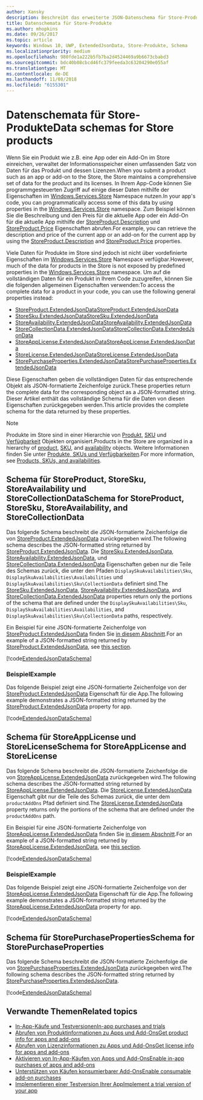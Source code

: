 ```yaml
---
author: Xansky
description: Beschreibt das erweiterte JSON-Datenschema für Store-Produkte im Windows.Services.Store-Namespace.
title: Datenschemata für Store-Produkte
ms.author: mhopkins
ms.date: 09/26/2017
ms.topic: article
keywords: Windows 10, UWP, ExtendedJsonData, Store-Produkte, Schema
ms.localizationpriority: medium
ms.openlocfilehash: 980fde1a222b5fb7ba2d4524469a9b6673cbabd3
ms.sourcegitcommit: bdc40b08cbcd46fc379feeda3c63204290e055af
ms.translationtype: MT
ms.contentlocale: de-DE
ms.lasthandoff: 11/08/2018
ms.locfileid: "6155301"
---
```

# <a name="data-schemas-for-store-products"></a><span data-ttu-id="75590-104">Datenschemata für Store-Produkte</span><span class="sxs-lookup"><span data-stu-id="75590-104">Data schemas for Store products</span></span>

<span data-ttu-id="75590-105">Wenn Sie ein Produkt wie z.B. eine App oder ein Add-On im Store einreichen, verwaltet der Informationsspeicher einen umfassenden Satz von Daten für das Produkt und dessen Lizenzen.</span><span class="sxs-lookup"><span data-stu-id="75590-105">When you submit a product such as an app or add-on to the Store, the Store maintains a comprehensive set of data for the product and its licenses.</span></span> <span data-ttu-id="75590-106">In Ihrem App-Code können Sie programmgesteuerten Zugriff auf einige dieser Daten mithilfe der Eigenschaften im [Windows.Services.Store](https://msdn.microsoft.com/library/windows/apps/windows.services.store.aspx) Namespace nutzen.</span><span class="sxs-lookup"><span data-stu-id="75590-106">In your app's code, you can programmatically access some of this data by using properties in the [Windows.Services.Store](https://msdn.microsoft.com/library/windows/apps/windows.services.store.aspx) namespace.</span></span> <span data-ttu-id="75590-107">Zum Beispiel können Sie die Beschreibung und den Preis für die aktuelle App oder ein Add-On für die aktuelle App mithilfe der [StoreProduct.Description](https://docs.microsoft.com/uwp/api/windows.services.store.storeproduct.Description) und [StoreProduct.Price](https://docs.microsoft.com/uwp/api/windows.services.store.storeproduct.Price) Eigenschaften abrufen.</span><span class="sxs-lookup"><span data-stu-id="75590-107">For example, you can retrieve the description and price of the current app or an add-on for the current app by using the [StoreProduct.Description](https://docs.microsoft.com/uwp/api/windows.services.store.storeproduct.Description) and [StoreProduct.Price](https://docs.microsoft.com/uwp/api/windows.services.store.storeproduct.Price) properties.</span></span>

<span data-ttu-id="75590-108">Viele Daten für Produkte im Store sind jedoch ist nicht über vordefinierte Eigenschaften im [Windows.Services.Store](https://msdn.microsoft.com/library/windows/apps/windows.services.store.aspx) Namespace verfügbar.</span><span class="sxs-lookup"><span data-stu-id="75590-108">However, much of the data for products in the Store is not exposed by predefined properties in the [Windows.Services.Store](https://msdn.microsoft.com/library/windows/apps/windows.services.store.aspx) namespace.</span></span> <span data-ttu-id="75590-109">Um auf die vollständigen Daten für ein Produkt in Ihrem Code zuzugreifen, können Sie die folgenden allgemeinen Eigenschaften verwenden:</span><span class="sxs-lookup"><span data-stu-id="75590-109">To access the complete data for a product in your code, you can use the following general properties instead:</span></span>

* [<span data-ttu-id="75590-110">StoreProduct.ExtendedJsonData</span><span class="sxs-lookup"><span data-stu-id="75590-110">StoreProduct.ExtendedJsonData</span></span>](https://docs.microsoft.com/uwp/api/windows.services.store.storeproduct.ExtendedJsonData)
* [<span data-ttu-id="75590-111">StoreSku.ExtendedJsonData</span><span class="sxs-lookup"><span data-stu-id="75590-111">StoreSku.ExtendedJsonData</span></span>](https://docs.microsoft.com/uwp/api/windows.services.store.storesku.ExtendedJsonData)
* [<span data-ttu-id="75590-112">StoreAvailability.ExtendedJsonData</span><span class="sxs-lookup"><span data-stu-id="75590-112">StoreAvailability.ExtendedJsonData</span></span>](https://docs.microsoft.com/uwp/api/windows.services.store.storeavailability.ExtendedJsonData)
*   [<span data-ttu-id="75590-113">StoreCollectionData.ExtendedJsonData</span><span class="sxs-lookup"><span data-stu-id="75590-113">StoreCollectionData.ExtendedJsonData</span></span>](https://docs.microsoft.com/uwp/api/windows.services.store.storecollectiondata.ExtendedJsonData)
*   [<span data-ttu-id="75590-114">StoreAppLicense.ExtendedJsonData</span><span class="sxs-lookup"><span data-stu-id="75590-114">StoreAppLicense.ExtendedJsonData</span></span>](https://docs.microsoft.com/uwp/api/windows.services.store.storeapplicense.ExtendedJsonData)
* [<span data-ttu-id="75590-115">StoreLicense.ExtendedJsonData</span><span class="sxs-lookup"><span data-stu-id="75590-115">StoreLicense.ExtendedJsonData</span></span>](https://docs.microsoft.com/uwp/api/windows.services.store.storelicense.ExtendedJsonData)
*   [<span data-ttu-id="75590-116">StorePurchaseProperties.ExtendedJsonData</span><span class="sxs-lookup"><span data-stu-id="75590-116">StorePurchaseProperties.ExtendedJsonData</span></span>](https://docs.microsoft.com/uwp/api/windows.services.store.storepurchaseproperties.ExtendedJsonData)

<span data-ttu-id="75590-117">Diese Eigenschaften geben die vollständigen Daten für das entsprechende Objekt als JSON-formatierte Zeichenfolge zurück.</span><span class="sxs-lookup"><span data-stu-id="75590-117">These properties return the complete data for the corresponding object as a JSON-formatted string.</span></span> <span data-ttu-id="75590-118">Dieser Artikel enthält das vollständige Schema für die Daten von diesen Eigenschaften zurückgegeben werden.</span><span class="sxs-lookup"><span data-stu-id="75590-118">This article provides the complete schema for the data returned by these properties.</span></span>

> [!NOTE]
> <span data-ttu-id="75590-119">Produkte im Store sind in einer Hierarchie von [Produkt](https://docs.microsoft.com/uwp/api/windows.services.store.storeproduct), [SKU](https://docs.microsoft.com/uwp/api/windows.services.store.storesku) und [Verfügbarkeit](https://docs.microsoft.com/uwp/api/windows.services.store.storeavailability) Objekten organisiert.</span><span class="sxs-lookup"><span data-stu-id="75590-119">Products in the Store are organized in a hierarchy of [product](https://docs.microsoft.com/uwp/api/windows.services.store.storeproduct), [SKU](https://docs.microsoft.com/uwp/api/windows.services.store.storesku), and [availability](https://docs.microsoft.com/uwp/api/windows.services.store.storeavailability) objects.</span></span> <span data-ttu-id="75590-120">Weitere Informationen finden Sie unter [Produkte, SKUs und Verfügbarkeiten](in-app-purchases-and-trials.md#products-skus).</span><span class="sxs-lookup"><span data-stu-id="75590-120">For more information, see [Products, SKUs, and availabilities](in-app-purchases-and-trials.md#products-skus).</span></span>

## <a name="schema-for-storeproduct-storesku-storeavailability-and-storecollectiondata"></a><span data-ttu-id="75590-121">Schema für StoreProduct, StoreSku, StoreAvailability und StoreCollectionData</span><span class="sxs-lookup"><span data-stu-id="75590-121">Schema for StoreProduct, StoreSku, StoreAvailability, and StoreCollectionData</span></span>

<span data-ttu-id="75590-122">Das folgende Schema beschreibt die JSON-formatierte Zeichenfolge die von [StoreProduct.ExtendedJsonData](https://docs.microsoft.com/uwp/api/windows.services.store.storeproduct.ExtendedJsonData) zurückgegeben wird.</span><span class="sxs-lookup"><span data-stu-id="75590-122">The following schema describes the JSON-formatted string returned by [StoreProduct.ExtendedJsonData](https://docs.microsoft.com/uwp/api/windows.services.store.storeproduct.ExtendedJsonData).</span></span> <span data-ttu-id="75590-123">Die [StoreSku.ExtendedJsonData](https://docs.microsoft.com/uwp/api/windows.services.store.storesku.ExtendedJsonData), [StoreAvailability.ExtendedJsonData](https://docs.microsoft.com/uwp/api/windows.services.store.storeavailability.ExtendedJsonData), und [StoreCollectionData.ExtendedJsonData](https://docs.microsoft.com/uwp/api/windows.services.store.storecollectiondata.ExtendedJsonData) Eigenschaften geben nur die Teile des Schemas zurück, die unter den Pfaden ```DisplaySkuAvailabilities\Sku```, ```DisplaySkuAvailabilities\Availabilities``` und ```DisplaySkuAvailabilities\Sku\CollectionData``` definiert sind.</span><span class="sxs-lookup"><span data-stu-id="75590-123">The [StoreSku.ExtendedJsonData](https://docs.microsoft.com/uwp/api/windows.services.store.storesku.ExtendedJsonData), [StoreAvailability.ExtendedJsonData](https://docs.microsoft.com/uwp/api/windows.services.store.storeavailability.ExtendedJsonData), and [StoreCollectionData.ExtendedJsonData](https://docs.microsoft.com/uwp/api/windows.services.store.storecollectiondata.ExtendedJsonData) properties return only the portions of the schema that are defined under the ```DisplaySkuAvailabilities\Sku```, ```DisplaySkuAvailabilities\Availabilities```, and ```DisplaySkuAvailabilities\Sku\CollectionData``` paths, respectively.</span></span>

<span data-ttu-id="75590-124">Ein Beispiel für eine JSON-formatierte Zeichenfolge von [StoreProduct.ExtendedJsonData](https://docs.microsoft.com/uwp/api/windows.services.store.storeproduct.ExtendedJsonData) finden Sie [in diesem Abschnitt](#product-example).</span><span class="sxs-lookup"><span data-stu-id="75590-124">For an example of a JSON-formatted string returned by [StoreProduct.ExtendedJsonData](https://docs.microsoft.com/uwp/api/windows.services.store.storeproduct.ExtendedJsonData), see [this section](#product-example).</span></span>

[!code[ExtendedJsonDataSchema](./code/InAppPurchasesAndLicenses_RS1/json/StoreProduct.ExtendedJsonData.json#L1-L729)]

<span id="product-example" />

### <a name="example"></a><span data-ttu-id="75590-125">Beispiel</span><span class="sxs-lookup"><span data-stu-id="75590-125">Example</span></span>

<span data-ttu-id="75590-126">Das folgende Beispiel zeigt eine JSON-formatierte Zeichenfolge von der [StoreProduct.ExtendedJsonData](https://docs.microsoft.com/uwp/api/windows.services.store.storeproduct.ExtendedJsonData) Eigenschaft für die App.</span><span class="sxs-lookup"><span data-stu-id="75590-126">The following example demonstrates a JSON-formatted string returned by the [StoreProduct.ExtendedJsonData](https://docs.microsoft.com/uwp/api/windows.services.store.storeproduct.ExtendedJsonData) property for app.</span></span>

[!code[ExtendedJsonDataSchema](./code/InAppPurchasesAndLicenses_RS1/json/StoreProduct.ExtendedJsonDataExample.json#L1-L268)]

## <a name="schema-for-storeapplicense-and-storelicense"></a><span data-ttu-id="75590-127">Schema für StoreAppLicense und StoreLicense</span><span class="sxs-lookup"><span data-stu-id="75590-127">Schema for StoreAppLicense and StoreLicense</span></span>

<span data-ttu-id="75590-128">Das folgende Schema beschreibt die JSON-formatierte Zeichenfolge die von [StoreAppLicense.ExtendedJsonData](https://docs.microsoft.com/uwp/api/windows.services.store.storeapplicense.ExtendedJsonData) zurückgegeben wird.</span><span class="sxs-lookup"><span data-stu-id="75590-128">The following schema describes the JSON-formatted string returned by [StoreAppLicense.ExtendedJsonData](https://docs.microsoft.com/uwp/api/windows.services.store.storeapplicense.ExtendedJsonData).</span></span> <span data-ttu-id="75590-129">Die [StoreLicense.ExtendedJsonData](https://docs.microsoft.com/uwp/api/windows.services.store.storelicense.ExtendedJsonData) Eigenschaft gibt nur die Teile des Schemas zurück, die unter dem ```productAddOns``` Pfad definiert sind.</span><span class="sxs-lookup"><span data-stu-id="75590-129">The [StoreLicense.ExtendedJsonData](https://docs.microsoft.com/uwp/api/windows.services.store.storelicense.ExtendedJsonData) property returns only the portions of the schema that are defined under the ```productAddOns``` path.</span></span>

<span data-ttu-id="75590-130">Ein Beispiel für eine JSON-formatierte Zeichenfolge von [StoreAppLicense.ExtendedJsonData](https://docs.microsoft.com/uwp/api/windows.services.store.storeapplicense.ExtendedJsonData) finden Sie [in diesem Abschnitt](#license-example).</span><span class="sxs-lookup"><span data-stu-id="75590-130">For an example of a JSON-formatted string returned by [StoreAppLicense.ExtendedJsonData](https://docs.microsoft.com/uwp/api/windows.services.store.storeapplicense.ExtendedJsonData), see [this section](#license-example).</span></span>

[!code[ExtendedJsonDataSchema](./code/InAppPurchasesAndLicenses_RS1/json/StoreAppLicense.ExtendedJsonData.json#L1-L80)]

<span id="license-example" />

### <a name="example"></a><span data-ttu-id="75590-131">Beispiel</span><span class="sxs-lookup"><span data-stu-id="75590-131">Example</span></span>

<span data-ttu-id="75590-132">Das folgende Beispiel zeigt eine JSON-formatierte Zeichenfolge von der [StoreAppLicense.ExtendedJsonData](https://docs.microsoft.com/uwp/api/windows.services.store.storeapplicense.ExtendedJsonData) Eigenschaft für die App.</span><span class="sxs-lookup"><span data-stu-id="75590-132">The following example demonstrates a JSON-formatted string returned by the [StoreAppLicense.ExtendedJsonData](https://docs.microsoft.com/uwp/api/windows.services.store.storeapplicense.ExtendedJsonData) property for app.</span></span>

[!code[ExtendedJsonDataSchema](./code/InAppPurchasesAndLicenses_RS1/json/StoreAppLicense.ExtendedJsonDataExample.json#L1-L28)]

## <a name="schema-for-storepurchaseproperties"></a><span data-ttu-id="75590-133">Schema für StorePurchaseProperties</span><span class="sxs-lookup"><span data-stu-id="75590-133">Schema for StorePurchaseProperties</span></span>

<span data-ttu-id="75590-134">Das folgende Schema beschreibt die JSON-formatierte Zeichenfolge die von [StorePurchaseProperties.ExtendedJsonData](https://docs.microsoft.com/uwp/api/windows.services.store.storepurchaseproperties.ExtendedJsonData) zurückgegeben wird.</span><span class="sxs-lookup"><span data-stu-id="75590-134">The following schema describes the JSON-formatted string returned by [StorePurchaseProperties.ExtendedJsonData](https://docs.microsoft.com/uwp/api/windows.services.store.storepurchaseproperties.ExtendedJsonData).</span></span>

[!code[ExtendedJsonDataSchema](./code/InAppPurchasesAndLicenses_RS1/json/StorePurchaseProperties.ExtendedJsonData.json#L1-L12)]

## <a name="related-topics"></a><span data-ttu-id="75590-135">Verwandte Themen</span><span class="sxs-lookup"><span data-stu-id="75590-135">Related topics</span></span>

* [<span data-ttu-id="75590-136">In-App-Käufe und Testversionen</span><span class="sxs-lookup"><span data-stu-id="75590-136">In-app purchases and trials</span></span>](in-app-purchases-and-trials.md)
* [<span data-ttu-id="75590-137">Abrufen von Produktinformationen zu Apps und Add-Ons</span><span class="sxs-lookup"><span data-stu-id="75590-137">Get product info for apps and add-ons</span></span>](get-product-info-for-apps-and-add-ons.md)
* [<span data-ttu-id="75590-138">Abrufen von Lizenzinformationen zu Apps und Add-Ons</span><span class="sxs-lookup"><span data-stu-id="75590-138">Get license info for apps and add-ons</span></span>](get-license-info-for-apps-and-add-ons.md)
* [<span data-ttu-id="75590-139">Aktivieren von In-App-Käufen von Apps und Add-Ons</span><span class="sxs-lookup"><span data-stu-id="75590-139">Enable in-app purchases of apps and add-ons</span></span>](enable-in-app-purchases-of-apps-and-add-ons.md)
* [<span data-ttu-id="75590-140">Unterstützen von Käufen konsumierbarer Add-Ons</span><span class="sxs-lookup"><span data-stu-id="75590-140">Enable consumable add-on purchases</span></span>](enable-consumable-add-on-purchases.md)
* [<span data-ttu-id="75590-141">Implementieren einer Testversion Ihrer App</span><span class="sxs-lookup"><span data-stu-id="75590-141">Implement a trial version of your app</span></span>](implement-a-trial-version-of-your-app.md)
